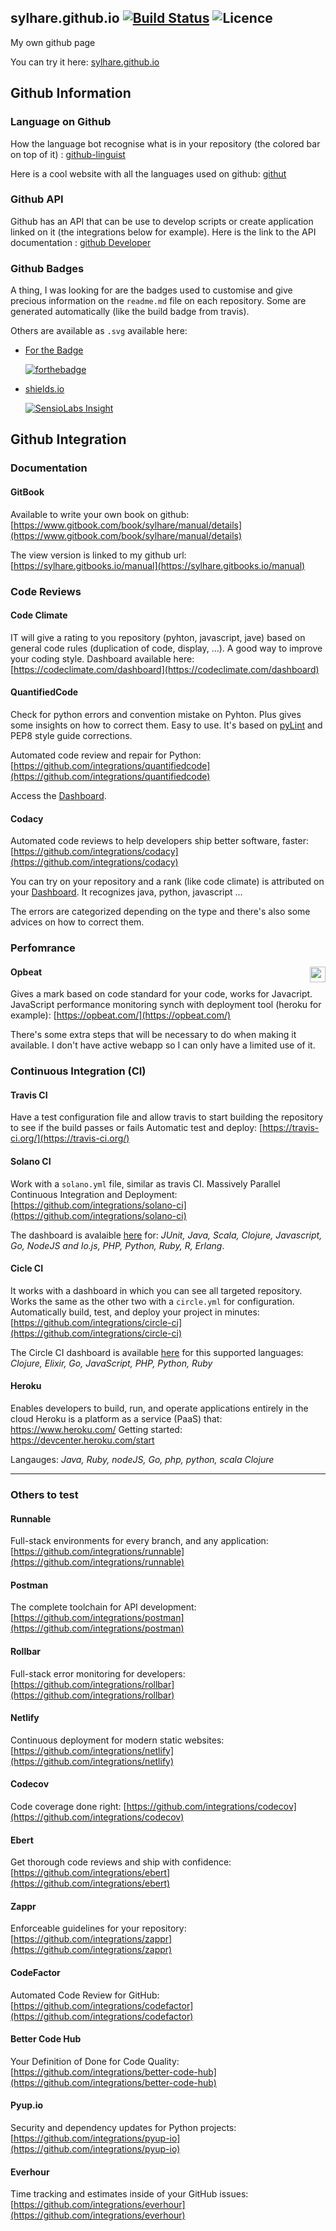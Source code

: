 ## sylhare.github.io [![Build Status](https://travis-ci.org/Sylhare/sylhare.github.io.svg?branch=master)](https://travis-ci.org/Sylhare/sylhare.github.io) ![Licence](https://img.shields.io/badge/license-MIT-blue.svg)
My own github page

You can try it here: [sylhare.github.io](https://sylhare.github.io/index.html)

## Github Information 
### Language on Github

How the language bot recognise what is in your repository (the colored bar on top of it) : [github-linguist](https://github.com/github/linguist/blob/master/lib/linguist/languages.yml)

Here is a cool website with all the languages used on github: [githut](http://githut.info/)

### Github API

Github has an API that can be use to develop scripts  or create application linked on it (the integrations below for example).
Here is the link to the API documentation : [github Developer](https://developer.github.com/v3/)

### Github Badges


A thing, I was looking for are the badges used to customise and give precious information on the `readme.md` file on each repository. Some are generated automatically (like the build badge from travis).

Others are available as `.svg` available here:

- [For the Badge](https://forthebadge.com/)

	[![forthebadge](http://forthebadge.com/images/badges/60-percent-of-the-time-works-every-time.svg)](http://forthebadge.com)

- [shields.io](http://shields.io/) 

	[![SensioLabs Insight](https://img.shields.io/sensiolabs/i/45afb680-d4e6-4e66-93ea-bcfa79eb8a87.svg)]()

## Github Integration

### Documentation
#### GitBook
Available to write your own book on github: [https://www.gitbook.com/book/sylhare/manual/details](https://www.gitbook.com/book/sylhare/manual/details)

The view version is linked to my github url: [https://sylhare.gitbooks.io/manual](https://sylhare.gitbooks.io/manual)

### Code Reviews
#### Code Climate
IT will give a rating to you repository (pyhton, javascript, jave) based on general code rules (duplication of code, display, ...). A good way to improve your coding style.
Dashboard available here: [https://codeclimate.com/dashboard](https://codeclimate.com/dashboard)

#### QuantifiedCode
Check for python errors and convention mistake on Pyhton. Plus gives some insights on how to correct them. Easy to use. It's based on [pyLint](https://www.pylint.org/) and PEP8 style guide corrections.

Automated code review and repair for Python: [https://github.com/integrations/quantifiedcode](https://github.com/integrations/quantifiedcode)

Access the [Dashboard](https://www.quantifiedcode.com/app/projects).

#### Codacy
Automated code reviews to help developers ship better software, faster: [https://github.com/integrations/codacy](https://github.com/integrations/codacy)

You can try on your repository and a rank (like code climate) is attributed on your [Dashboard](https://www.codacy.com/projects). It recognizes java, python, javascript ...

The errors are categorized depending on the type and there's also some advices on how to correct them.

### Perfomrance
#### Opbeat <a href="https://opbeat.com" title="Opbeat"><img src="http://opbeat-brand-assets.s3-website-us-east-1.amazonaws.com/svg/logo/logo.svg" align="right" height="25px"></a>
Gives a mark based on code standard for your code, works for Javacript.
JavaScript performance monitoring synch with deployment tool (heroku for example): [https://opbeat.com/](https://opbeat.com/)

There's some extra steps that will be necessary to do when making it available. I don't have active webapp so I can only have a limited use of it.


### Continuous Integration (CI)
#### Travis CI
Have a test configuration file and allow travis to start building the repository to see if the build passes or fails
Automatic test and deploy: [https://travis-ci.org/](https://travis-ci.org/)

#### Solano CI
Work with a `solano.yml` file, similar as travis CI.
Massively Parallel Continuous Integration and Deployment: [https://github.com/integrations/solano-ci](https://github.com/integrations/solano-ci)

The dashboard is avalaible [here](https://ci.solanolabs.com/#) for: *JUnit, Java, Scala, Clojure, Javascript, Go, NodeJS and Io.js, PHP, Python, Ruby, R, Erlang*.

#### Cicle CI
It works with a dashboard in which you can see all targeted repository. Works the same as the other two with a `circle.yml` for configuration.
Automatically build, test, and deploy your project in minutes: [https://github.com/integrations/circle-ci](https://github.com/integrations/circle-ci)

The Circle CI dashboard is available [here](https://circleci.com/dashboard) for this supported languages: *Clojure, Elixir, Go, JavaScript, PHP, Python, Ruby*

#### Heroku
Enables developers to build, run, and operate applications entirely in the cloud
Heroku is a platform as a service (PaaS) that: https://www.heroku.com/
Getting started: https://devcenter.heroku.com/start 

Langauges: *Java, Ruby, nodeJS, Go, php, python, scala Clojure*

---
### Others to test
#### Runnable
Full-stack environments for every branch, and any application: [https://github.com/integrations/runnable](https://github.com/integrations/runnable)

#### Postman
The complete toolchain for API development: [https://github.com/integrations/postman](https://github.com/integrations/postman)

#### Rollbar
Full-stack error monitoring for developers: [https://github.com/integrations/rollbar](https://github.com/integrations/rollbar)

#### Netlify
Continuous deployment for modern static websites: [https://github.com/integrations/netlify](https://github.com/integrations/netlify)

#### Codecov
Code coverage done right: [https://github.com/integrations/codecov](https://github.com/integrations/codecov)

#### Ebert
Get thorough code reviews and ship with confidence: [https://github.com/integrations/ebert](https://github.com/integrations/ebert)

#### Zappr
Enforceable guidelines for your repository: [https://github.com/integrations/zappr](https://github.com/integrations/zappr)

#### CodeFactor
Automated Code Review for GitHub: [https://github.com/integrations/codefactor](https://github.com/integrations/codefactor)

#### Better Code Hub
Your Definition of Done for Code Quality: [https://github.com/integrations/better-code-hub](https://github.com/integrations/better-code-hub)

#### Pyup.io
Security and dependency updates for Python projects: [https://github.com/integrations/pyup-io](https://github.com/integrations/pyup-io)

#### Everhour
Time tracking and estimates inside of your GitHub issues: [https://github.com/integrations/everhour](https://github.com/integrations/everhour)
